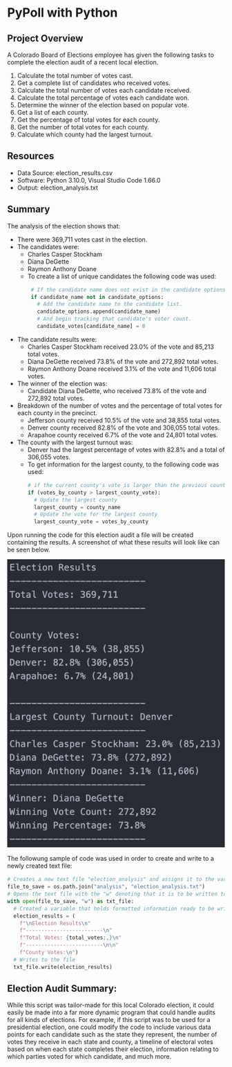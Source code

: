 # PyPoll with Python

## Project Overview

A Colorado Board of Elections employee has given the following tasks to complete the election audit of a recent local election.

1. Calculate the total number of votes cast.
2. Get a complete list of candidates who received votes.
3. Calculate the total number of votes each candidate received.
4. Calculate the total percentage of votes each candidate won.
5. Determine the winner of the election based on popular vote.
6. Get a list of each county.
7. Get the percentage of total votes for each county.
8. Get the number of total votes for each county.
9. Calculate which county had the largest turnout.

## Resources

- Data Source: election_results.csv
- Software: Python 3.10.0, Visual Studio Code 1.66.0
- Output: election_analysis.txt

## Summary

The analysis of the election shows that:
- There were 369,711 votes cast in the election.
- The candidates were:
  - Charles Casper Stockham
  - Diana DeGette
  - Raymon Anthony Doane
  - To create a list of unique candidates the following code was used:
     ```python
      # If the candidate name does not exist in the candidate options list:
      if candidate_name not in candidate_options:
        # Add the candidate name to the candidate list.
        candidate_options.append(candidate_name)
        # And begin tracking that candidate's voter count.
        candidate_votes[candidate_name] = 0
     ```
- The candidate results were:
  - Charles Casper Stockham received 23.0% of the vote and 85,213 total votes.
  - Diana DeGette received 73.8% of the vote and 272,892 total votes.
  - Raymon Anthony Doane received 3.1% of the vote and 11,606 total votes.
- The winner of the election was:
  - Candidate Diana DeGette, who received 73.8% of the vote and 272,892 total votes.
- Breakdown of the number of votes and the percentage of total votes for each county in the precinct.
  - Jefferson county received 10.5% of the vote and 38,855 total votes.
  - Denver county received 82.8% of the vote and 306,055 total votes.
  - Arapahoe county received 6.7% of the vote and 24,801 total votes.
- The county with the largest turnout was:
  - Denver had the largest percentage of votes with 82.8% and a total of 306,055 votes.
  - To get information for the largest county, to the following code was used:
    ```python
    # if the current county's vote is larger than the previous county's vote:
    if (votes_by_county > largest_county_vote):
      # Update the largest county
      largest_county = county_name
      # Update the vote for the largest county
      largest_county_vote = votes_by_county
    ```

Upon running the code for this election audit a file will be created containing the results. A screenshot of what these results will look like can be seen below.

![election_results](Resources/election_results.png)

The followung sample of code was used in order to create and write to a newly created text file:
```python
# Creates a new text file "election_analysis" and assigns it to the variable file_to_save
file_to_save = os.path.join("analysis", "election_analysis.txt")
# Opens the text file with the "w" denoting that it is to be written to
with open(file_to_save, "w") as txt_file:
  # Created a variable that holds formatted information ready to be written to the file
  election_results = (
    f"\nElection Results\n"
    f"-------------------------\n"
    f"Total Votes: {total_votes:,}\n"
    f"-------------------------\n\n"
    f"County Votes:\n")
  # Writes to the file
  txt_file.write(election_results)
```

## Election Audit Summary:

While this script was tailor-made for this local Colorado election, it could easily be made into a far more dynamic program that could handle audits for all kinds of elections. For example, if this script was to be used for a presidential election, one could modify the code to include various data points for each candidate such as the state they represent, the number of votes they receive in each state and county, a timeline of electoral votes based on when each state completes their election, information relating to which parties voted for which candidate, and much more.








